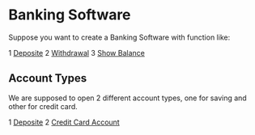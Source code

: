 # Banking Software

Suppose you want to create a Banking Software with function like:

1 [Deposite](#Deposite)
2 [Withdrawal](#Withdrawal)
3 [Show Balance](#Show-Balance)

## Account Types
We are supposed to open 2 different account types, one for saving and other for credit card.

1 [Deposite](#Saving-Account)
2 [Credit Card Account](#Credit-Card-Accountl)
